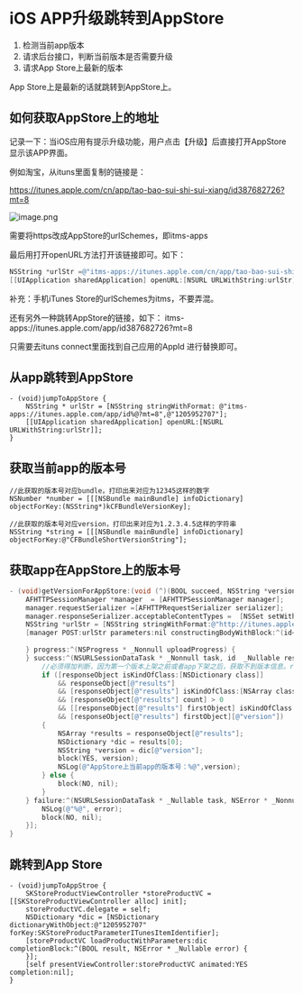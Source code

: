 # iOS APP升级跳转到AppStore

1. 检测当前app版本
2. 请求后台接口，判断当前版本是否需要升级
3. 请求App Store上最新的版本

App Store上是最新的话就跳转到AppStore上。

## 如何获取AppStore上的地址

记录一下：当iOS应用有提示升级功能，用户点击【升级】后直接打开AppStore显示该APP界面。

例如淘宝，从ituns里面复制的链接是：

https://itunes.apple.com/cn/app/tao-bao-sui-shi-sui-xiang/id387682726?mt=8

![image.png](http://upload-images.jianshu.io/upload_images/1892989-ce4506168ddd6fb0.png?imageMogr2/auto-orient/strip%7CimageView2/2/w/1240)

需要将https改成AppStore的urlSchemes，即itms-apps

最后用打开openURL方法打开该链接即可。如下：
```objective-c
NSString *urlStr =@"itms-apps://itunes.apple.com/cn/app/tao-bao-sui-shi-sui-xiang/id387682726?mt=8";
[[UIApplication sharedApplication] openURL:[NSURL URLWithString:urlStr]];
```
补充：手机iTunes Store的urlSchemes为itms，不要弄混。

还有另外一种跳转AppStore的链接，如下：
itms-apps://itunes.apple.com/app/id387682726?mt=8

只需要去ituns connect里面找到自己应用的AppId 进行替换即可。

## 从app跳转到AppStore

```
- (void)jumpToAppStore {
    NSString * urlStr = [NSString stringWithFormat: @"itms-apps://itunes.apple.com/app/id%@?mt=8",@"1205952707"];
    [[UIApplication sharedApplication] openURL:[NSURL URLWithString:urlStr]];
}
```
## 获取当前app的版本号

```
//此获取的版本号对应bundle，打印出来对应为12345这样的数字
NSNumber *number = [[[NSBundle mainBundle] infoDictionary] objectForKey:(NSString*)kCFBundleVersionKey];

//此获取的版本号对应version，打印出来对应为1.2.3.4.5这样的字符串
NSString *string = [[[NSBundle mainBundle] infoDictionary] objectForKey:@"CFBundleShortVersionString"];
```

## 获取app在AppStore上的版本号

```objective-c
- (void)getVersionForAppStore:(void (^)(BOOL succeed, NSString *version))block {
    AFHTTPSessionManager *manager  = [AFHTTPSessionManager manager];
    manager.requestSerializer =[AFHTTPRequestSerializer serializer];
    manager.responseSerializer.acceptableContentTypes =  [NSSet setWithObjects:@"text/html",@"text/plain",@"application/json",@"text/javascript",nil];
    NSString *urlStr = [NSString stringWithFormat:@"http://itunes.apple.com/lookup?id=%@",@"1205952707"];
    [manager POST:urlStr parameters:nil constructingBodyWithBlock:^(id<AFMultipartFormData>  _Nonnull formData) {
        
    } progress:^(NSProgress * _Nonnull uploadProgress) {
    } success:^(NSURLSessionDataTask * _Nonnull task, id  _Nullable responseObject) {
        //必须得加判断，因为第一个版本上架之前或者app下架之后，获取不到版本信息。results是空数组。
        if ([responseObject isKindOfClass:[NSDictionary class]]
            && responseObject[@"results"]
            && [responseObject[@"results"] isKindOfClass:[NSArray class]]
            && [responseObject[@"results"] count] > 0
            && [[responseObject[@"results"] firstObject] isKindOfClass:[NSDictionary class]]
            && [responseObject[@"results"] firstObject][@"version"])
        {
            NSArray *results = responseObject[@"results"];
            NSDictionary *dic = results[0];
            NSString *version = dic[@"version"];
            block(YES, version);
            NSLog(@"AppStore上当前app的版本号：%@",version);
        } else {
            block(NO, nil);
        }
    } failure:^(NSURLSessionDataTask * _Nullable task, NSError * _Nonnull error) {
        NSLog(@"%@", error);
        block(NO, nil);
    }];
}
```
##  跳转到App Store
```
- (void)jumpToAppStroe {
    SKStoreProductViewController *storeProductVC = [[SKStoreProductViewController alloc] init];
    storeProductVC.delegate = self;
    NSDictionary *dic = [NSDictionary dictionaryWithObject:@"1205952707" forKey:SKStoreProductParameterITunesItemIdentifier];
    [storeProductVC loadProductWithParameters:dic completionBlock:^(BOOL result, NSError * _Nullable error) {
    }];
    [self presentViewController:storeProductVC animated:YES completion:nil];
}
```